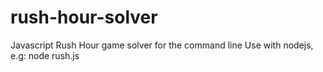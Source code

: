 # rush-hour-solver
Javascript Rush Hour game solver for the command line 
Use with nodejs, e.g: node rush.js
